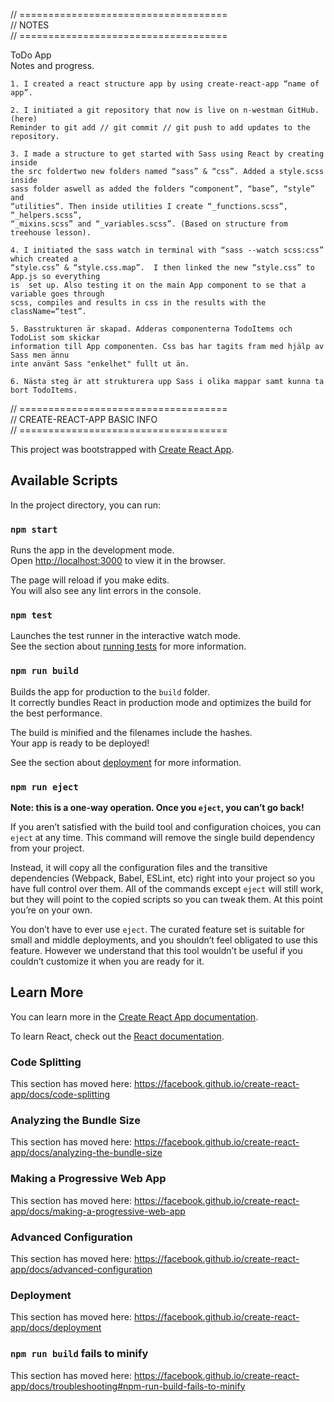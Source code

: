 
// ====================================  
// NOTES  
// ====================================  

ToDo App	
Notes and progress.
	
    1. I created a react structure app by using create-react-app “name of app”.
  
    2. I initiated a git repository that now is live on n-westman GitHub. (here)
	Reminder to git add // git commit // git push to add updates to the repository.

	3. I made a structure to get started with Sass using React by creating inside 
    the src foldertwo new folders named “sass” & “css”. Added a style.scss inside 
    sass folder aswell as added the folders “component”, “base”, “style” and 
    “utilities”. Then inside utilities I create “_functions.scss”, “_helpers.scss”, 
    “_mixins.scss” and “_variables.scss”. (Based on structure from treehouse lesson).

	4. I initiated the sass watch in terminal with “sass --watch scss:css” which created a 
	“style.css” & “style.css.map”.  I then linked the new “style.css” to App.js so everything 
    is 	set up. Also testing it on the main App component to se that a variable goes through 
    scss, compiles and results in css in the results with the className=“test”.	
    
    5. Basstrukturen är skapad. Adderas componenterna TodoItems och TodoList som skickar 
    information till App componenten. Css bas har tagits fram med hjälp av Sass men ännu
    inte använt Sass "enkelhet" fullt ut än. 

    6. Nästa steg är att strukturera upp Sass i olika mappar samt kunna ta bort TodoItems.

// ====================================  
// CREATE-REACT-APP BASIC INFO      
// ====================================  

This project was bootstrapped with [Create React App](https://github.com/facebook/create-react-app).

## Available Scripts

In the project directory, you can run:

### `npm start`

Runs the app in the development mode.<br />
Open [http://localhost:3000](http://localhost:3000) to view it in the browser.

The page will reload if you make edits.<br />
You will also see any lint errors in the console.

### `npm test`

Launches the test runner in the interactive watch mode.<br />
See the section about [running tests](https://facebook.github.io/create-react-app/docs/running-tests) for more information.

### `npm run build`

Builds the app for production to the `build` folder.<br />
It correctly bundles React in production mode and optimizes the build for the best performance.

The build is minified and the filenames include the hashes.<br />
Your app is ready to be deployed!

See the section about [deployment](https://facebook.github.io/create-react-app/docs/deployment) for more information.

### `npm run eject`

**Note: this is a one-way operation. Once you `eject`, you can’t go back!**

If you aren’t satisfied with the build tool and configuration choices, you can `eject` at any time. This command will remove the single build dependency from your project.

Instead, it will copy all the configuration files and the transitive dependencies (Webpack, Babel, ESLint, etc) right into your project so you have full control over them. All of the commands except `eject` will still work, but they will point to the copied scripts so you can tweak them. At this point you’re on your own.

You don’t have to ever use `eject`. The curated feature set is suitable for small and middle deployments, and you shouldn’t feel obligated to use this feature. However we understand that this tool wouldn’t be useful if you couldn’t customize it when you are ready for it.

## Learn More

You can learn more in the [Create React App documentation](https://facebook.github.io/create-react-app/docs/getting-started).

To learn React, check out the [React documentation](https://reactjs.org/).

### Code Splitting

This section has moved here: https://facebook.github.io/create-react-app/docs/code-splitting

### Analyzing the Bundle Size

This section has moved here: https://facebook.github.io/create-react-app/docs/analyzing-the-bundle-size

### Making a Progressive Web App

This section has moved here: https://facebook.github.io/create-react-app/docs/making-a-progressive-web-app

### Advanced Configuration

This section has moved here: https://facebook.github.io/create-react-app/docs/advanced-configuration

### Deployment

This section has moved here: https://facebook.github.io/create-react-app/docs/deployment

### `npm run build` fails to minify

This section has moved here: https://facebook.github.io/create-react-app/docs/troubleshooting#npm-run-build-fails-to-minify
